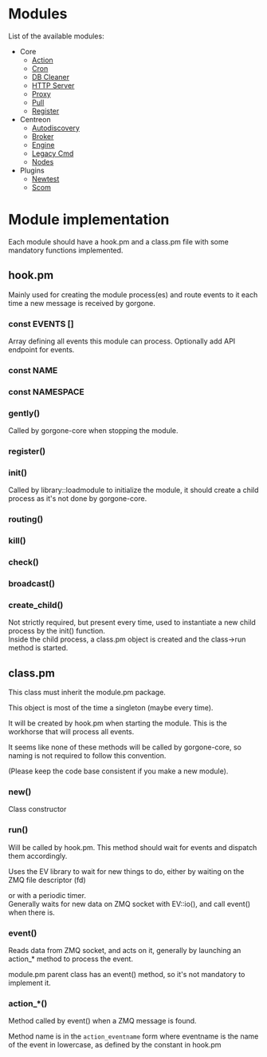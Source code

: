 # Modules

List of the available modules:

* Core
  * [Action](../docs/modules/core/action.md)
  * [Cron](../docs/modules/core/cron.md)
  * [DB Cleaner](../docs/modules/core/dbcleaner.md)
  * [HTTP Server](../docs/modules/core/httpserver.md)
  * [Proxy](../docs/modules/core/proxy.md)
  * [Pull](../docs/modules/core/pull.md)
  * [Register](../docs/modules/core/register.md)
* Centreon
  * [Autodiscovery](../docs/modules/centreon/autodiscovery.md)
  * [Broker](../docs/modules/centreon/statistics.md)
  * [Engine](../docs/modules/centreon/engine.md)
  * [Legacy Cmd](../docs/modules/centreon/legacycmd.md)
  * [Nodes](../docs/modules/centreon/nodes.md)
* Plugins
  * [Newtest](../docs/modules/plugins/newtest.md)
  * [Scom](../docs/modules/plugins/scom.md)

# Module implementation

Each module should have a hook.pm and a class.pm file with some mandatory functions implemented.


## hook.pm

Mainly used for creating the module process(es)
and route events to it each time a new message is received by gorgone.

### const EVENTS []

Array defining all events this module can process. Optionally add API endpoint for events.

### const NAME

### const NAMESPACE

### gently()

Called by gorgone-core when stopping the module.

### register()

### init()

Called by library::loadmodule to initialize the module, it should create a child process as it's not done by gorgone-core.

### routing()

### kill()

### check()

### broadcast()

### create_child()

Not strictly required, but present every time, used to instantiate a new child process by the init() function.\
Inside the child process, a class.pm object is created and the class->run method is started.

## class.pm

This class must inherit the module.pm package.


This object is most of the time a singleton (maybe every time).


It will be created by hook.pm when starting the module.
This is the workhorse that will process all events.

It seems like none of these methods will be called by gorgone-core, so naming is not required to follow this convention.

(Please keep the code base consistent if you make a new module).


### new()

Class constructor

### run()

Will be called by hook.pm. This method should wait for events and dispatch them accordingly.


Uses the EV library to wait for new things to do, either by waiting on the ZMQ file descriptor (fd)

or with a periodic timer.\
Generally waits for new data on ZMQ socket with EV::io(), and call event() when there is.

### event()

Reads data from ZMQ socket, and acts on it, generally by launching an action_* method to process the event.

module.pm parent class has an event() method, so it's not mandatory to implement it.

### action_*()

Method called by event() when a ZMQ message is found.

Method name is in the `action_eventname` form where eventname is the name of the event in lowercase, as defined by the constant in hook.pm  

